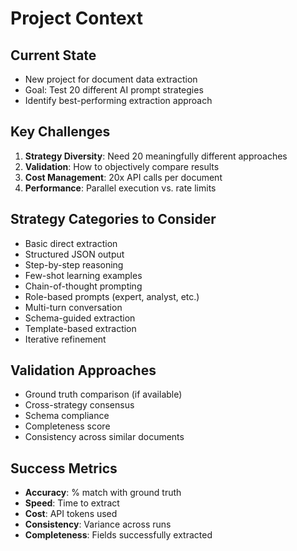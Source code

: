 # Project Context

## Current State
- New project for document data extraction
- Goal: Test 20 different AI prompt strategies
- Identify best-performing extraction approach

## Key Challenges
1. **Strategy Diversity**: Need 20 meaningfully different approaches
2. **Validation**: How to objectively compare results
3. **Cost Management**: 20x API calls per document
4. **Performance**: Parallel execution vs. rate limits

## Strategy Categories to Consider
- Basic direct extraction
- Structured JSON output
- Step-by-step reasoning
- Few-shot learning examples
- Chain-of-thought prompting
- Role-based prompts (expert, analyst, etc.)
- Multi-turn conversation
- Schema-guided extraction
- Template-based extraction
- Iterative refinement

## Validation Approaches
- Ground truth comparison (if available)
- Cross-strategy consensus
- Schema compliance
- Completeness score
- Consistency across similar documents

## Success Metrics
- **Accuracy**: % match with ground truth
- **Speed**: Time to extract
- **Cost**: API tokens used
- **Consistency**: Variance across runs
- **Completeness**: Fields successfully extracted

